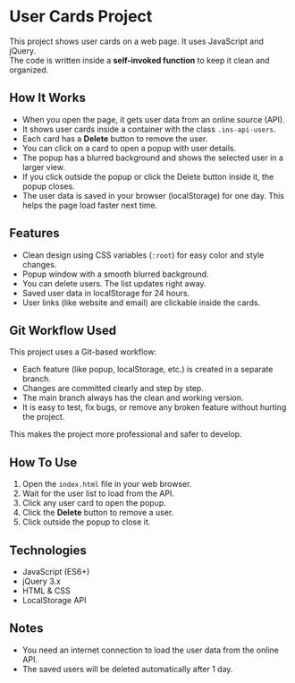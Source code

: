 # User Cards Project

This project shows user cards on a web page. It uses JavaScript and jQuery.  
The code is written inside a **self-invoked function** to keep it clean and organized.

## How It Works

- When you open the page, it gets user data from an online source (API).
- It shows user cards inside a container with the class `.ins-api-users`.
- Each card has a **Delete** button to remove the user.
- You can click on a card to open a popup with user details.
- The popup has a blurred background and shows the selected user in a larger view.
- If you click outside the popup or click the Delete button inside it, the popup closes.
- The user data is saved in your browser (localStorage) for one day. This helps the page load faster next time.

## Features

- Clean design using CSS variables (`:root`) for easy color and style changes.
- Popup window with a smooth blurred background.
- You can delete users. The list updates right away.
- Saved user data in localStorage for 24 hours.
- User links (like website and email) are clickable inside the cards.

## Git Workflow Used

This project uses a Git-based workflow:

- Each feature (like popup, localStorage, etc.) is created in a separate branch.
- Changes are committed clearly and step by step.
- The main branch always has the clean and working version.
- It is easy to test, fix bugs, or remove any broken feature without hurting the project.

This makes the project more professional and safer to develop.

## How To Use

1. Open the `index.html` file in your web browser.
2. Wait for the user list to load from the API.
3. Click any user card to open the popup.
4. Click the **Delete** button to remove a user.
5. Click outside the popup to close it.

## Technologies

- JavaScript (ES6+)
- jQuery 3.x
- HTML & CSS
- LocalStorage API

## Notes

- You need an internet connection to load the user data from the online API.
- The saved users will be deleted automatically after 1 day.

